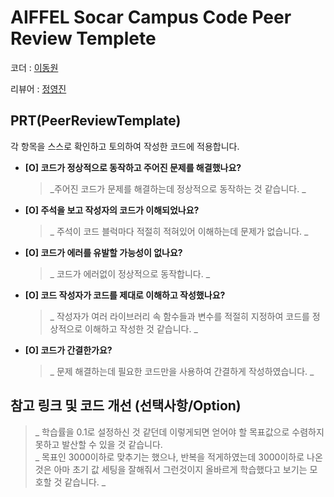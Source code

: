 # AIFFEL Socar Campus Code Peer Review Templete

코더 : [이동원](https://github.com/Cellularhacker)

리뷰어 : [정영진](https://github.com/jyj1206)

## PRT(PeerReviewTemplate)

각 항목을 스스로 확인하고 토의하여 작성한 코드에 적용합니다.

- **[O] 코드가 정상적으로 동작하고 주어진 문제를 해결했나요?**

    > _주어진 코드가 문제를 해결하는데 정상적으로 동작하는 것 같습니다.
    > _

- **[O] 주석을 보고 작성자의 코드가 이해되었나요?**

    > _ 주석이 코드 블럭마다 적절히 적혀있어 이해하는데 문제가 없습니다.
    > _

- **[O] 코드가 에러를 유발할 가능성이 없나요?**

    > _ 코드가 에러없이 정상적으로 동작합니다.
    > _

- **[O] 코드 작성자가 코드를 제대로 이해하고 작성했나요?**

    > _ 작성자가 여러 라이브러리 속 함수들과 변수를 적절히 지정하여 코드를 정상적으로 이해하고 작성한 것 같습니다.
    > _

- **[O] 코드가 간결한가요?**

    > _ 문제 해결하는데 필요한 코드만을 사용하여 간결하게 작성하였습니다.
    > _

## 참고 링크 및 코드 개선 (선택사항/Option)
> _ 학습률을 0.1로 설정하신 것 같던데 이렇게되면 얻어야 할 목표값으로 수렴하지 못하고 발산할 수 있을 것 같습니다.  
> _ 목표인 3000이하로 맞추기는 했으나, 반복을 적게하였는데 3000이하로 나온것은 아마 초기 값 세팅을 잘해줘서 그런것이지 올바르게 학습했다고 보기는 모호할 것 같습니다.
> _

